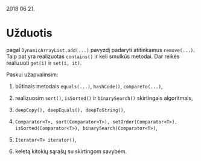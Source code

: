 2018 06 21.
# Užduotis

pagal `DynamicArrayList.add(...)` pavyzdį padaryti atitinkamus `remove(...)`.
Taip pat yra realizuotas `contains()` ir keli smulkūs metodai.
Dar reikės realizuoti `get(i)` ir `set(i, it)`.

Paskui užapvalinsim:
  1. būtinais metodais `equals(...)`, `hashCode()`, `compareTo(...)`,

  2. realizuosim `sort()`, `isSorted()` ir `binarySearch()` skirtingais algoritmais,

  3. `deepCopy(), deepEquals(), deepToString()`,

  4. `Comparator<T>, sort(Comparator<T>), setOrder(Comparator<T>), isSorted(Comparator<T>), binarySearch(Comparator<T>)`,

  5. `Iterator<T> iterator()`,

  6. keletą kitokių sąrašų su skirtingom savybėm.
  
